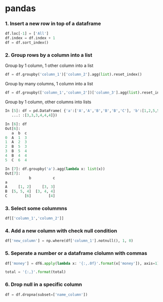 # pandas

### 1. Insert a new row in top of a dataframe 

```python
df.loc[-1] = ['All']
df.index = df.index + 1
df = df.sort_index()
```

### 2. Group rows by a column into a list
Group by 1 column, 1 other column into a list
```python
df = df.groupby('column_1')['column_2'].agg(list).reset_index()
```
Group by many columns, 1 column into a list
```python
df = df.groupby(['column_1','column_2'])['column_3'].agg(list).reset_index()
```
Group by 1 column, other columns into lists
```python
In [5]: df = pd.DataFrame( {'a':['A','A','B','B','B','C'], 'b':[1,2,5,5,4,6],'c'
   ...: :[3,3,3,4,4,4]})

In [6]: df
Out[6]: 
   a  b  c
0  A  1  3
1  A  2  3
2  B  5  3
3  B  5  4
4  B  4  4
5  C  6  4

In [7]: df.groupby('a').agg(lambda x: list(x))
Out[7]: 
           b          c
a                      
A     [1, 2]     [3, 3]
B  [5, 5, 4]  [3, 4, 4]
C        [6]        [4]
```

### 3. Select some colummns
```python
df[['column_1','column_2']]
```

### 4. Add a new column with check null condition
```python
df['new_column'] = np.where(df['column_1'].notnull(), 1, 0)
```

### 5. Seperate a number or a dataframe clolumn with commas
```python
df['money'] = df6.apply(lambda x: '{:,.0f}'.format(x['money']), axis=1)
```
```python
total = '{:,}'.format(total)
```

### 6. Drop null in a specific column
```python
df = df.dropna(subset=['name_column'])
```
